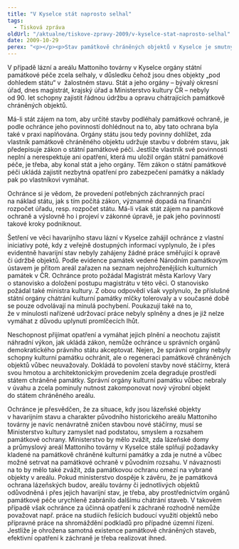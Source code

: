 ```yaml
---
title: "V Kyselce stát naprosto selhal"
tags:
  - Tisková zpráva
oldUrl: "/aktualne/tiskove-zpravy-2009/v-kyselce-stat-naprosto-selhal"
date: 2009-10-29
perex: "<p></p><p>Stav památkově chráněných objektů v Kyselce je smutným dokladem toho, jak mohou dopadnout památkově chráněné stavby, přidá-li se k nečinnosti vlastníka i nečinnost státu a jeho orgánů.</p>"
---
```


<!-- imported from the old website -->

<p class="Normln">V případě lázní a areálu Mattoniho továrny v Kyselce orgány státní památkové péče zcela selhaly, v důsledku čehož jsou dnes objekty „pod dohledem státu“ v  žalostném stavu. Stát a jeho orgány &ndash; bývalý okresní úřad, dnes magistrát, krajský úřad a Ministerstvo kultury ČR &ndash; nebyly od 90. let schopny zajistit řádnou údržbu a opravu chátrajících památkově chráněných objektů.</p><p class="Normln">Má-li stát zájem na tom, aby určité stavby podléhaly památkové ochraně, je podle ochránce jeho povinností dohlédnout na to, aby tato ochrana byla také v praxi naplňována. Orgány státu jsou tedy povinny dohlížet, zda vlastník památkově chráněného objektu udržuje stavbu v dobrém stavu, jak předepisuje zákon o státní památkové péči. Jestliže vlastník své povinnosti neplní a nerespektuje ani opatření, která mu uložil orgán státní památkové péče, je třeba, aby konal stát a jeho orgány. Těm zákon o státní památkové péči ukládá zajistit nezbytná opatření pro zabezpečení památky a náklady pak po vlastníkovi vymáhat.</p><p class="Normln">Ochránce si je vědom, že provedení potřebných záchranných prací na náklad státu, jak s tím počítá zákon, významně dopadá na finanční rozpočet úřadu, resp. rozpočet státu. Má-li však stát zájem na památkové ochraně a výslovně ho i projeví v zákonné úpravě, je pak jeho povinností takové kroky podniknout.</p><p class="Normln">Šetření ve věci havarijního stavu lázní v Kyselce zahájil ochránce z vlastní iniciativy poté, kdy z veřejně dostupných informací vyplynulo, že i přes evidentně havarijní stav nebyly zahájeny žádné práce směřující k opravě či údržbě objektů. Podle evidence památek vedené Národním památkovým ústavem je přitom areál zařazen na seznam nejohroženějších kulturních památek v ČR. Ochránce proto požádal Magistrát města Karlovy Vary o stanovisko a doložení postupu magistrátu v této věci. O stanovisko požádal také ministra kultury. Z obou odpovědí však vyplynulo, že příslušné státní orgány chátrání kulturní památky mlčky tolerovaly a v současné době se pouze odvolávají na minulá pochybení. Poukazují také na to, že v minulosti nařízené udržovací práce nebyly splněny a dnes je již nelze vymáhat z důvodu uplynutí promlčecích lhůt.</p><p class="Normln">Neschopnost přijímat opatření a vymáhat jejich plnění a neochotu zajistit náhradní výkon, jak ukládá zákon, nemůže ochránce u správních orgánů demokratického právního státu akceptovat. Nejen, že správní orgány nebyly schopny kulturní památku ochránit, ale o regeneraci památkově chráněných objektů vůbec neuvažovaly. Dokládá to povolení stavby nové stáčírny, která svou hmotou a architektonickým provedením zcela degraduje prostředí státem chráněné památky. Správní orgány kulturní památku vůbec nebraly v úvahu a zcela pominuly nutnost zakomponovat nový výrobní objekt do státem chráněného areálu.</p><p class="Normln">Ochránce je přesvědčen, že za situace, kdy jsou lázeňské objekty v havarijním stavu a charakter původního historického areálu Mattoniho továrny je navíc nenávratně zničen stavbou nové stáčírny, musí se Ministerstvo kultury zamyslet nad podstatou, smyslem a rozsahem památkové ochrany. Ministerstvo by mělo zvážit, zda lázeňské domy a průmyslový areál Mattoniho továrny v Kyselce stále splňují požadavky kladené na památkově chráněné kulturní památky a zda je nutné a vůbec možné setrvat na památkové ochraně v původním rozsahu. V návaznosti na to by mělo také zvážit, zda památkovou ochranu omezí na vybrané objekty v areálu. Pokud ministerstvo dospěje k závěru, že je památková ochrana lázeňských budov, areálu továrny či jednotlivých objektů odůvodněná i přes jejich havarijní stav, je třeba, aby prostřednictvím orgánů památkové péče urychleně zabránilo dalšímu chátrání staveb. V takovém případě však ochránce za účinná opatření k záchraně rozhodně nemůže považovat např. práce na studiích řešících budoucí využití objektů nebo přípravné práce na shromáždění podkladů pro případné územní řízení. Jestliže je ohrožena samotná existence památkově chráněných staveb, efektivní opatření k záchraně je třeba realizovat ihned.</p>
